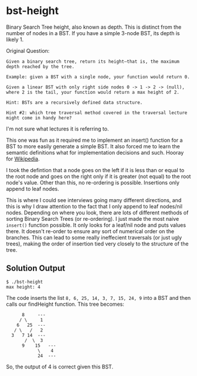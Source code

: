 # bst-height

Binary Search Tree height, also known as depth. This is distinct from the number of nodes in a BST. If you have a simple 3-node BST, its depth is likely 1. 

Original Question:
```
Given a binary search tree, return its height—that is, the maximum depth reached by the tree.

Example: given a BST with a single node, your function would return 0.

Given a linear BST with only right side nodes 0 -> 1 -> 2 -> (null), where 2 is the tail, your function would return a max height of 2.

Hint: BSTs are a recursively defined data structure.

Hint #2: which tree traversal method covered in the traversal lecture might come in handy here?
```
I'm not sure what lectures it is referring to.

This one was fun as it required me to implement an insert() function for a BST to more easily generate a simple BST. It also forced me to learn the semantic definitions what for implementation decisions and such. Hooray for [Wikipedia](https://en.wikipedia.org/wiki/Binary_search_tree). 

I took the defintion that a node goes on the left if it is less than or equal to the root node and goes on the right only if it is greater (not equal) to the root node's value. Other than this, no re-ordering is possible. Insertions only append to leaf nodes.

This is where I could see interviews going many different directions, and this is why I draw attention to the fact that I only append to leaf nodes/nil nodes. Depending on where you look, there are lots of different methods of sorting Binary Search Trees (or re-ordering). I just made the most naive `insert()` function possible. It only looks for a leaf/nil node and puts values there. It doesn't re-order to ensure any sort of numerical order on the branches. This can lead to some really ineffecient traversals (or just ugly trees), making the order of insertion tied very closely to the structure of the tree.

## Solution Output
```
$ ./bst-height
max height: 4
```

The code inserts the list `8, 6, 25, 14, 3, 7, 15, 24, 9` into a BST and then calls our findHeight function. This tree becomes:

```
      8		---
     / \	 1
    6   25	--- 
   / \   /	 2
  3   7 14	---
       /  \	 3
      9    15	---
            \  	 4
            24  ---
```

So, the output of 4 is correct given this BST.
